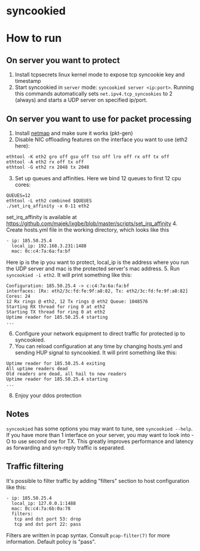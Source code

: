 syncookied
==========

How to run
==========

On server you want to protect
------------------------------
1. Install tcpsecrets linux kernel mode to expose tcp syncookie key and timestamp
2. Start syncookied in `server` mode: `syncookied server <ip:port>`. Running this 
commands automatically sets `net.ipv4.tcp_syncookies` to 2 (always) and starts a UDP server on specified ip/port.

On server you want to use for packet processing
-----------------------------------------------
1. Install [netmap](https://github.com/luigirizzo/netmap) and make sure it works (pkt-gen)
2. Disable NIC offloading features on the interface you want to use (eth2 here):
```
ethtool -K eth2 gro off gso off tso off lro off rx off tx off 
ethtool -A eth2 rx off tx off
ethtool -G eth2 rx 2048 tx 2048
```
3. Set up queues and affinities. Here we bind 12 queues to first 12 cpu cores:
```
QUEUES=12
ethtool -L eth2 combined $QUEUES
./set_irq_affinity -x 0-11 eth2
```
set_irq_affinity is available at https://github.com/majek/ixgbe/blob/master/scripts/set_irq_affinity
4. Create hosts.yml file in the working directory, which looks like this
```
- ip: 185.50.25.4
  local_ip: 192.168.3.231:1488
  mac: 0c:c4:7a:6a:fa:bf
```
Here ip is the ip you want to protect, local_ip is the address where you run the UDP server and mac is the protected server's mac address.
5. Run `syncookied -i eth2`. It will print something like this:
```
Configuration: 185.50.25.4 -> c:c4:7a:6a:fa:bf
interfaces: [Rx: eth2/3c:fd:fe:9f:a8:82, Tx: eth2/3c:fd:fe:9f:a8:82] Cores: 24
12 Rx rings @ eth2, 12 Tx rings @ eth2 Queue: 1048576
Starting RX thread for ring 0 at eth2
Starting TX thread for ring 0 at eth2
Uptime reader for 185.50.25.4 starting
...
```
6. Configure your network equipment to direct traffic for protected ip to syncookied.
7. You can reload configuration at any time by changing hosts.yml and sending HUP signal to syncookied. 
It will print something like this:
```
Uptime reader for 185.50.25.4 exiting
All uptime readers dead
Old readers are dead, all hail to new readers
Uptime reader for 185.50.25.4 starting
...
```
8. Enjoy your ddos protection

Notes
-----
`syncookied` has some options you may want to tune, see `syncookied --help`.
If you have more than 1 interface on your server, you may want to look into -O to use second one for TX. 
This greatly improves performance and latency as forwarding and syn-reply traffic is separated.

Traffic filtering
-----------------
It's possible to filter traffic by adding "filters" section to host configuration like this:
```
- ip: 185.50.25.4
  local_ip: 127.0.0.1:1488
  mac: 0c:c4:7a:6b:0a:78
  filters:
   tcp and dst port 53: drop
   tcp and dst port 22: pass
```
Filters are written in pcap syntax. Consult `pcap-filter(7)` for more information. 
Default policy is "pass".
